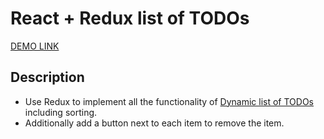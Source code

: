 # React + Redux list of TODOs
  [DEMO LINK](https://misha200119.github.io/react_redux-list-of-todos/)

## Description
- Use Redux to implement all the functionality of [Dynamic list of TODOs](https://github.com/mate-academy/react_dynamic-list-of-todos#description) including sorting.
- Additionally add a button next to each item to remove the item.
